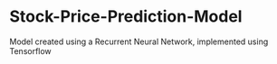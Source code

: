 # Stock-Price-Prediction-Model
Model created using a Recurrent Neural Network, implemented using Tensorflow
